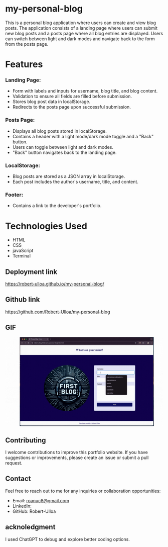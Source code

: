 # my-personal-blog

This is a personal blog application where users can create and view blog posts. The application consists of a landing page where users can submit new blog posts and a posts page where all blog entries are displayed. Users can switch between light and dark modes and navigate back to the form from the posts page.

# Features
### Landing Page:
- Form with labels and inputs for username, blog title, and blog content.
- Validation to ensure all fields are filled before submission.
- Stores blog post data in localStorage.
- Redirects to the posts page upon successful submission.

### Posts Page:
- Displays all blog posts stored in localStorage.
- Contains a header with a light mode/dark mode toggle and a "Back" button.
- Users can toggle between light and dark modes.
- "Back" button navigates back to the landing page.

### LocalStorage:
- Blog posts are stored as a JSON array in localStorage.
- Each post includes the author's username, title, and content.
### Footer:
- Contains a link to the developer's portfolio.

# Technologies Used
- HTML
- CSS
- javaScript
- Terminal

## Deployment link

https://robert-ulloa.github.io/my-personal-blog/

## Github link
https://github.com/Robert-Ulloa/my-personal-blog


## GIF

![Gift show casing the funtionality of the portfolio](./assets/images/blogGif.gif)

## Contributing
I welcome contributions to improve this portfolio website. If you have suggestions or improvements, please create an issue or submit a pull request.


## Contact
Feel free to reach out to me for any inquiries or collaboration opportunities:

- Email: roanuc8@gmail.com
- LinkedIn: 
- GitHub: Robert-Ulloa

## acknoledgment
I used ChatGPT to debug and explore better coding options.


